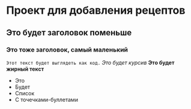 # Проект для добавления рецептов
## Это будет заголовок поменьше
### Это тоже заголовок, самый маленький
``` Этот текст будет выглядеть как код. ```
*Это будет курсив*
**Это будет жирный текст**
- Это
- Будет
- Список
- С точечками-буллетами